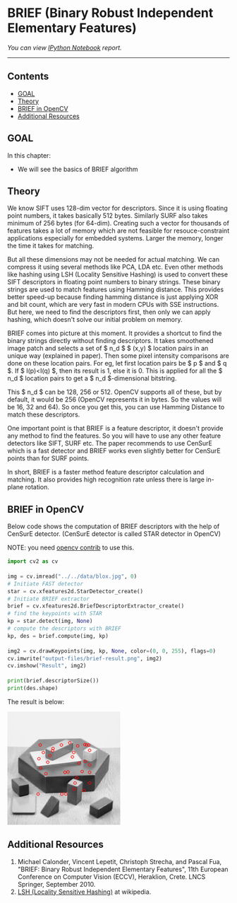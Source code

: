 
# BRIEF (Binary Robust Independent Elementary Features)

_You can view [IPython Notebook](README.ipynb) report._

----

## Contents

- [GOAL](#GOAL)
- [Theory](#Theory)
- [BRIEF in OpenCV](#BRIEF-in-OpenCV)
- [Additional Resources](#Additional-Resources)

## GOAL

In this chapter:

- We will see the basics of BRIEF algorithm

## Theory

We know SIFT uses 128-dim vector for descriptors. Since it is using floating point numbers, it takes basically 512 bytes. Similarly SURF also takes minimum of 256 bytes (for 64-dim). Creating such a vector for thousands of features takes a lot of memory which are not feasible for resouce-constraint applications especially for embedded systems. Larger the memory, longer the time it takes for matching.

But all these dimensions may not be needed for actual matching. We can compress it using several methods like PCA, LDA etc. Even other methods like hashing using LSH (Locality Sensitive Hashing) is used to convert these SIFT descriptors in floating point numbers to binary strings. These binary strings are used to match features using Hamming distance. This provides better speed-up because finding hamming distance is just applying XOR and bit count, which are very fast in modern CPUs with SSE instructions. But here, we need to find the descriptors first, then only we can apply hashing, which doesn't solve our initial problem on memory.

BRIEF comes into picture at this moment. It provides a shortcut to find the binary strings directly without finding descriptors. It takes smoothened image patch and selects a set of $ n_d $ $ (x,y) $ location pairs in an unique way (explained in paper). Then some pixel intensity comparisons are done on these location pairs. For eg, let first location pairs be $ p $ and $ q $. If $ I(p)<I(q) $, then its result is 1, else it is 0. This is applied for all the $ n_d $ location pairs to get a $ n_d $-dimensional bitstring.

This $ n_d $ can be 128, 256 or 512. OpenCV supports all of these, but by default, it would be 256 (OpenCV represents it in bytes. So the values will be 16, 32 and 64). So once you get this, you can use Hamming Distance to match these descriptors.

One important point is that BRIEF is a feature descriptor, it doesn't provide any method to find the features. So you will have to use any other feature detectors like SIFT, SURF etc. The paper recommends to use CenSurE which is a fast detector and BRIEF works even slightly better for CenSurE points than for SURF points.

In short, BRIEF is a faster method feature descriptor calculation and matching. It also provides high recognition rate unless there is large in-plane rotation.

## BRIEF in OpenCV

Below code shows the computation of BRIEF descriptors with the help of CenSurE detector. (CenSurE detector is called STAR detector in OpenCV)

NOTE: you need [opencv contrib](https://github.com/opencv/opencv_contrib) to use this. 

```python
import cv2 as cv

img = cv.imread("../../data/blox.jpg", 0)
# Initiate FAST detector
star = cv.xfeatures2d.StarDetector_create()
# Initiate BRIEF extractor
brief = cv.xfeatures2d.BriefDescriptorExtractor_create()
# find the keypoints with STAR
kp = star.detect(img, None)
# compute the descriptors with BRIEF
kp, des = brief.compute(img, kp)

img2 = cv.drawKeypoints(img, kp, None, color=(0, 0, 255), flags=0)
cv.imwrite("output-files/brief-result.png", img2)
cv.imshow("Result", img2)

print(brief.descriptorSize())
print(des.shape)
```

The result is below:

![brief-result](output-files/brief-result.png)

## Additional Resources

1. Michael Calonder, Vincent Lepetit, Christoph Strecha, and Pascal Fua, "BRIEF: Binary Robust Independent Elementary Features", 11th European Conference on Computer Vision (ECCV), Heraklion, Crete. LNCS Springer, September 2010.
2. [LSH (Locality Sensitive Hashing)](https://en.wikipedia.org/wiki/Locality-sensitive_hashing) at wikipedia.

